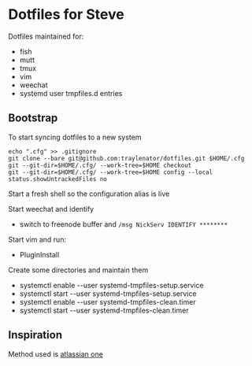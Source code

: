 # Dotfiles for Steve

Dotfiles maintained for:
* fish
* mutt
* tmux
* vim
* weechat
* systemd user tmpfiles.d entries

## Bootstrap
To start syncing dotfiles to a new system
```
echo ".cfg" >> .gitignore
git clone --bare git@github.com:traylenator/dotfiles.git $HOME/.cfg
git --git-dir=$HOME/.cfg/ --work-tree=$HOME checkout
git --git-dir=$HOME/.cfg/ --work-tree=$HOME config --local status.showUntrackedFiles no
```

Start a fresh shell so the configuration alias is live 

Start weechat and identify
* switch to freenode buffer and `/msg NickServ IDENTIFY ********`

Start vim and run:
* PluginInstall

Create some directories and maintain them
* systemctl enable --user systemd-tmpfiles-setup.service
* systemctl start  --user systemd-tmpfiles-setup.service
* systemctl enable --user systemd-tmpfiles-clean.timer
* systemctl start  --user systemd-tmpfiles-clean.timer




## Inspiration
Method used is [atlassian one](https://www.atlassian.com/git/tutorials/dotfiles)


